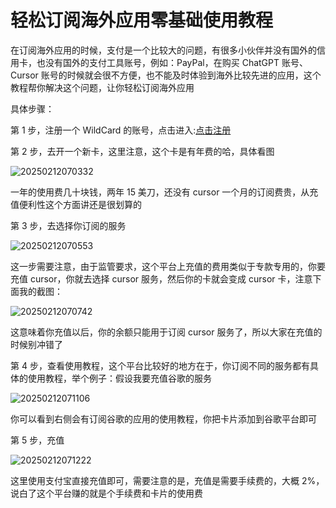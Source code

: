 # 轻松订阅海外应用零基础使用教程

在订阅海外应用的时候，支付是一个比较大的问题，有很多小伙伴并没有国外的信用卡，也没有国外的支付工具账号，例如：PayPal，在购买 ChatGPT 账号、Cursor 账号的时候就会很不方便，也不能及时体验到海外比较先进的应用，这个教程帮你解决这个问题，让你轻松订阅海外应用

具体步骤：

第 1 步，注册一个 WildCard 的账号，点击进入:[点击注册](https://yeka.ai/i/ITNIUMA)

第 2 步，去开一个新卡，这里注意，这个卡是有年费的哈，具体看图

![20250212070332](https://img.bokecity.com/ndedu/20250212070332.png)

一年的使用费几十块钱，两年 15 美刀，还没有 cursor 一个月的订阅费贵，从充值便利性这个方面讲还是很划算的

第 3 步，去选择你订阅的服务

![20250212070553](https://img.bokecity.com/ndedu/20250212070553.png)

这一步需要注意，由于监管要求，这个平台上充值的费用类似于专款专用的，你要充值 cursor，你就去选择 cursor 服务，然后你的卡就会变成 cursor 卡，注意下面我的截图：

![20250212070742](https://img.bokecity.com/ndedu/20250212070742.png)

这意味着你充值以后，你的余额只能用于订阅 cursor 服务了，所以大家在充值的时候别冲错了

第 4 步，查看使用教程，这个平台比较好的地方在于，你订阅不同的服务都有具体的使用教程，举个例子：假设我要充值谷歌的服务

![20250212071106](https://img.bokecity.com/ndedu/20250212071106.png)

你可以看到右侧会有订阅谷歌的应用的使用教程，你把卡片添加到谷歌平台即可

第 5 步，充值

![20250212071222](https://img.bokecity.com/ndedu/20250212071222.png)

这里使用支付宝直接充值即可，需要注意的是，充值是需要手续费的，大概 2%，说白了这个平台赚的就是个手续费和卡片的使用费
